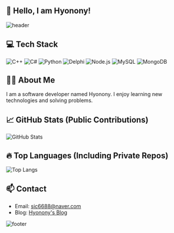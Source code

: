 ## 👋 Hello, I am Hyonony!

![header](https://capsule-render.vercel.app/api?type=waving&color=gradient&height=200&section=header&text=Welcome%20to%20Hyonony's%20GitHub!&fontSize=50&fontColor=ffffff&animation=fadeIn)

## 💻 Tech Stack
![C++](https://img.shields.io/badge/C++-00599C?style=for-the-badge&logo=cplusplus&logoColor=white)
![C#](https://img.shields.io/badge/C%23-239120?style=for-the-badge&logo=csharp&logoColor=white)
![Python](https://img.shields.io/badge/Python-3776AB?style=for-the-badge&logo=python&logoColor=white)
![Delphi](https://img.shields.io/badge/Delphi-B22222?style=for-the-badge&logo=delphi&logoColor=white)
![Node.js](https://img.shields.io/badge/Node.js-339933?style=for-the-badge&logo=node.js&logoColor=white)
![MySQL](https://img.shields.io/badge/MySQL-4479A1?style=for-the-badge&logo=mysql&logoColor=white)
![MongoDB](https://img.shields.io/badge/MongoDB-47A248?style=for-the-badge&logo=mongodb&logoColor=white)

## 🧑‍💻 About Me
I am a software developer named Hyonony. I enjoy learning new technologies and solving problems.

## 📈 GitHub Stats (Public Contributions)
![GitHub Stats](https://github-readme-stats.vercel.app/api?username=Hyonony&show_icons=true&count_private=true&theme=radical)

## 🔥 Top Languages (Including Private Repos)
![Top Langs](https://github-readme-stats.vercel.app/api/top-langs/?username=Hyonony&layout=compact&count_private=true)

## 📫 Contact
- Email: [sic6688@naver.com](mailto:sic6688@naver.com)
- Blog: [Hyonony's Blog](https://blog.naver.com/sic6688)

![footer](https://capsule-render.vercel.app/api?type=waving&color=gradient&height=100&section=footer&text=&fontSize=30&fontColor=ffffff&animation=fadeIn)
